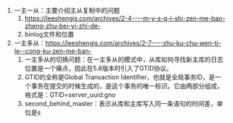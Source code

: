 1. 一主一从：主要介绍主从复制中的问题
   1. https://leeshengis.com/archives/2-4----m-y-s-q-l-shi-zen-me-bao-zheng-zhu-bei-yi-zhi-de-
   2. binlog文件和位置
2. 一主多从：https://leeshengis.com/archives/2-7----zhu-ku-chu-wen-ti-le--cong-ku-zen-me-ban-
   1. 一主多从的切换问题：在一主多从的模式中，从库如何寻找新主库的日志位置是一个痛点，因此在5.6版本时引入了GTID协议。
   2. GTID的全称是Global Transaction Identifier，也就是全局事务ID，是一个事务在提交的时候生成的，是这个事务的唯一标识。它由两部分组成，格式是：GTID=server_uuid:gno 
   3. second_behind_master：表示从库和主库写入同一条语句的时间差，单位是s


